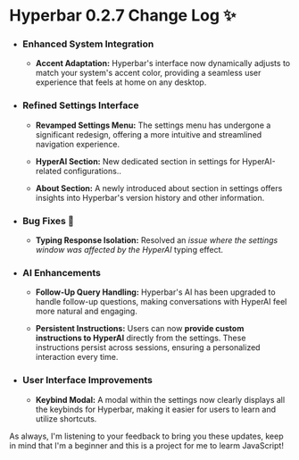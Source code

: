 #  Hyperbar 0.2.7 Change Log ✨

- ### **Enhanced System Integration**

  - **Accent Adaptation:** Hyperbar's interface now dynamically adjusts to match your system's accent color, providing a seamless user experience that feels at home on any desktop.

- ### **Refined Settings Interface**

  - **Revamped Settings Menu:** The settings menu has undergone a significant redesign, offering a more intuitive and streamlined navigation experience.

  - **HyperAI Section:** New dedicated section in settings for  HyperAI-related configurations..

  - **About Section:** A newly introduced about section in settings offers insights into Hyperbar's version history and other information.

- ### **Bug Fixes** 🐞

  - **Typing Response Isolation:** Resolved an *issue where the settings window was affected by the HyperAI* typing effect.

- ### **AI Enhancements**

  - **Follow-Up Query Handling:** Hyperbar's AI has been upgraded to handle follow-up questions, making conversations with HyperAI feel more natural and engaging.

  - **Persistent Instructions:** Users can now **provide custom instructions to HyperAI** directly from the settings. These instructions persist across sessions, ensuring a personalized interaction every time.

- ### **User Interface Improvements**

  - **Keybind Modal:** A modal within the settings now clearly displays all the keybinds for Hyperbar, making it easier for users to learn and utilize shortcuts.


As always, I'm listening to your feedback to bring you these updates, keep in mind that I'm a beginner and this is a project for me to learm JavaScript!
